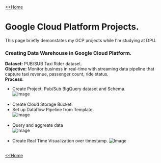 [<<Home](https://pakkawatk.github.io/portfolio)<br />
# Google Cloud Platform Projects.
This page briefly demonstates my GCP projects while I'm studying at DPU.<br />
### Creating Data Warehouse in Google Cloud Platform.
**Dataset:** PUB/SUB Taxi Rider dataset.<br />
**Objective:** Monitor business in real-time with streaming data pipeline that capture taxi revenue, passenger count, ride status.<br />
**Process:**<br />
- Create Project, Pub/Sub BigQuery dataset and Schema.<br />
![Image](https://github.com/Pakkawatk/portfolio/blob/gh-pages/img/gcp1.PNG?raw=true)<br /><br />
- Create Cloud Storage Bucket.
- Set up Dataflow Pipeline from Template.<br />
![Image](https://github.com/Pakkawatk/portfolio/blob/gh-pages/img/gcp0.PNG?raw=true)<br /><br />
- Query and aggreate data<br />
![Image](https://github.com/Pakkawatk/portfolio/blob/gh-pages/img/gcp2.PNG?raw=true)<br /><br />
- Create Real Time Visualization over timestamp.
![Image](https://github.com/Pakkawatk/portfolio/blob/gh-pages/img/gcp3.PNG?raw=true)<br /><br />

[<<Home](https://pakkawatk.github.io/portfolio)<br />
